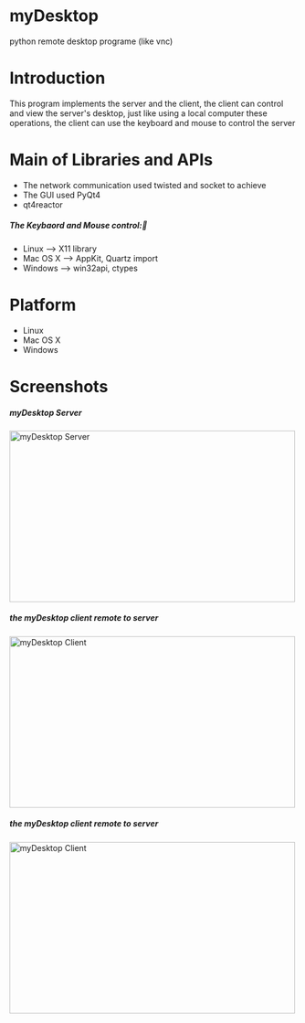 myDesktop
=========

python remote desktop programe (like vnc)

Introduction
============
This program implements the server and the client, the client can control and view the server's desktop, just like using a local computer these operations, the client can use the keyboard and mouse to control the server

Main of Libraries and APIs
==================
* The network communication used twisted and socket to achieve
* The GUI used PyQt4
* qt4reactor


##### The Keybaord and Mouse control:
* Linux    --> X11 library 
* Mac OS X --> AppKit, Quartz import
* Windows  --> win32api, ctypes


Platform
========
* Linux
* Mac OS X
* Windows

Screenshots
===========
##### myDesktop Server
<img  src="https://raw.github.com/jacklam718/myDesktop/master/screenshots/myDesktopServer.png" alt="myDesktop Server"  width="500px" height="300px" />

##### the myDesktop client remote to server
<img src="https://raw.github.com/jacklam718/myDesktop/master/screenshots/myDesktopViewer.png" alt="myDesktop Client"
width="500px" height="300px"/>

##### the myDesktop client remote to server
<img src="https://raw.github.com/jacklam718/myDesktop/master/screenshots/myDesktopViewer2.png" alt="myDesktop Client"
width="500px" height="300px"/>
